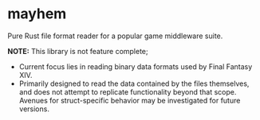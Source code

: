 # mayhem

Pure Rust file format reader for a popular game middleware suite.

**NOTE:** This library is not feature complete;

- Current focus lies in reading binary data formats used by Final Fantasy XIV.
- Primarily designed to read the data contained by the files themselves, and does not attempt to replicate functionality beyond that scope. Avenues for struct-specific behavior may be investigated for future versions.
